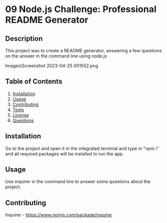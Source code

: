 # 09 Node.js Challenge: Professional README Generator

## Description

This project was to create a README generator, answering a few questions on the answer in the command line using node.js 

Images\Screenshot 2023-04-25 001552.png

## Table of Contents

1. [Installation](#installation)
2. [Usage](#usage)
3. [Contributing](#contributing)
4. [Tests](#tests)
5. [License](#license)
6. [Questions](#questions)

## Installation

Go to the project and open it in the integrated terminal and type in "npm i" and all required packages will be installed to run the app.

## Usage

Use inquirer in the command line to answer some questions about the project.

## Contributing

Inquirer - https://www.npmjs.com/package/inquirer



